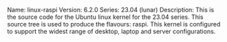 Name:    linux-raspi
Version: 6.2.0
Series:  23.04 (lunar)
Description:
    This is the source code for the Ubuntu linux kernel for the 23.04 series. This
    source tree is used to produce the flavours: raspi.
    This kernel is configured to support the widest range of desktop, laptop and
    server configurations.
